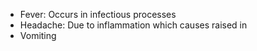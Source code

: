 - Fever: Occurs in infectious processes
- Headache: Due to inflammation which causes raised in
- Vomiting